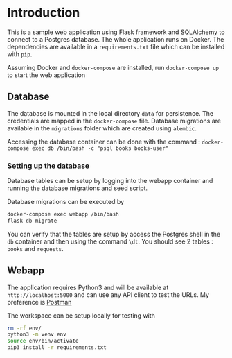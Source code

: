 # Introduction

This is a sample web application using Flask framework and SQLAlchemy to connect to a Postgres database. The whole application runs on Docker. The dependencies are available in a `requirements.txt` file which can be installed with `pip`.

Assuming Docker and `docker-compose` are installed, run `docker-compose up` to start the web application

## Database

The database is mounted in the local directory `data` for persistence. The credentials are mapped in the `docker-compose` file. Database migrations are available in the `migrations` folder which are created using `alembic`.

Accessing the database container can be done with the command : `docker-compose exec db /bin/bash -c "psql books books-user"`

### Setting up the database

Database tables can be setup by logging into the webapp container and running the database migrations and seed script.

Database migrations can be executed by

```bash
docker-compose exec webapp /bin/bash
flask db migrate
```

You can verify that the tables are setup by access the Postgres shell in the `db` container and then using the command `\dt`. You should see 2 tables : `books` and `requests`.

## Webapp

The application requires Python3 and will be available at `http://localhost:5000` and can use any API client to test the URLs. My preference is [Postman](https://www.getpostman.com/downloads/)

The workspace can be setup locally for testing with

```bash
rm -rf env/
python3 -m venv env
source env/bin/activate
pip3 install -r requirements.txt
```
